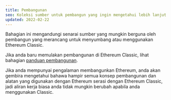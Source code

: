 ```yaml
---
title: Pembangunan
seo: Koleksi sumber untuk pembangun yang ingin mengetahui lebih lanjut tentang menyumbang atau menggunakan aplikasi kepada Ethereum Classic.
updated: 2022-02-22
---
```


Bahagian ini mengandungi senarai sumber yang mungkin berguna oleh pembangun yang merancang untuk menyumbang atau menggunakan Ethereum Classic.

Jika anda baru memulakan pembangunan di Ethereum Classic, lihat bahagian [panduan pembangunan](/guides/development).

Jika anda mempunyai pengalaman membangunkan Ethereum, anda akan gembira mengetahui bahawa hampir semua konsep pembangunan dan alatan yang digunakan dengan Ethereum serasi dengan Ethereum Classic, jadi aliran kerja biasa anda tidak mungkin berubah apabila anda menggunakan Classic.
